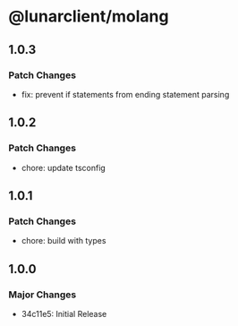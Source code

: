 # @lunarclient/molang

## 1.0.3

### Patch Changes

-   fix: prevent if statements from ending statement parsing

## 1.0.2

### Patch Changes

-   chore: update tsconfig

## 1.0.1

### Patch Changes

-   chore: build with types

## 1.0.0

### Major Changes

-   34c11e5: Initial Release
